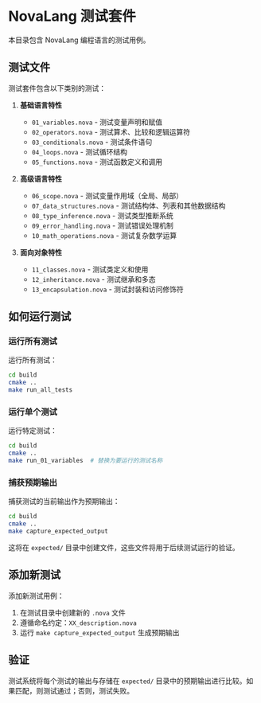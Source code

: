 # NovaLang 测试套件

本目录包含 NovaLang 编程语言的测试用例。

## 测试文件

测试套件包含以下类别的测试：

1. **基础语言特性**
   - `01_variables.nova` - 测试变量声明和赋值
   - `02_operators.nova` - 测试算术、比较和逻辑运算符
   - `03_conditionals.nova` - 测试条件语句
   - `04_loops.nova` - 测试循环结构
   - `05_functions.nova` - 测试函数定义和调用

2. **高级语言特性**
   - `06_scope.nova` - 测试变量作用域（全局、局部）
   - `07_data_structures.nova` - 测试结构体、列表和其他数据结构
   - `08_type_inference.nova` - 测试类型推断系统
   - `09_error_handling.nova` - 测试错误处理机制
   - `10_math_operations.nova` - 测试复杂数学运算

3. **面向对象特性**
   - `11_classes.nova` - 测试类定义和使用
   - `12_inheritance.nova` - 测试继承和多态
   - `13_encapsulation.nova` - 测试封装和访问修饰符

## 如何运行测试

### 运行所有测试

运行所有测试：
```bash
cd build
cmake ..
make run_all_tests
```

### 运行单个测试

运行特定测试：
```bash
cd build
cmake ..
make run_01_variables  # 替换为要运行的测试名称
```

### 捕获预期输出

捕获测试的当前输出作为预期输出：
```bash
cd build
cmake ..
make capture_expected_output
```

这将在 `expected/` 目录中创建文件，这些文件将用于后续测试运行的验证。

## 添加新测试

添加新测试用例：

1. 在测试目录中创建新的 `.nova` 文件
2. 遵循命名约定：`XX_description.nova`
3. 运行 `make capture_expected_output` 生成预期输出

## 验证

测试系统将每个测试的输出与存储在 `expected/` 目录中的预期输出进行比较。如果匹配，则测试通过；否则，测试失败。 